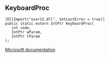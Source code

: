 ## KeyboardProc

```
[DllImport("user32.dll", SetLastError = true)]
public static extern IntPtr KeyboardProc(
   int code,
   IntPtr wParam,
   IntPtr lParam
);
```

[Microsoft documentation](TODO)
